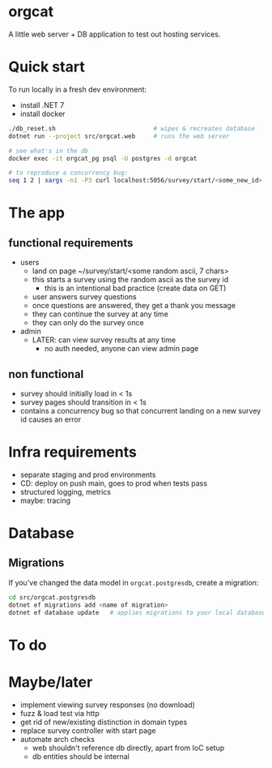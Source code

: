 # orgcat

A little web server + DB application to test out hosting services.

# Quick start
To run locally in a fresh dev environment:

- install .NET 7
- install docker

```sh
./db_reset.sh                           # wipes & recreates database
dotnet run --project src/orgcat.web     # runs the web server

# see what's in the db
docker exec -it orgcat_pg psql -U postgres -d orgcat

# to reproduce a concurrency bug:
seq 1 2 | xargs -n1 -P3 curl localhost:5056/survey/start/<some_new_id>
```

# The app
## functional requirements
- users
    - land on page ~/survey/start/<some random ascii, 7 chars>
    - this starts a survey using the random ascii as the survey id
        - this is an intentional bad practice (create data on GET)
    - user answers survey questions
    - once questions are answered, they get a thank you message
    - they can continue the survey at any time
    - they can only do the survey once
- admin
    - LATER: can view survey results at any time
        - no auth needed, anyone can view admin page

## non functional
- survey should initially load in < 1s
- survey pages should transition in < 1s
- contains a concurrency bug so that concurrent landing on a new survey id
  causes an error

# Infra requirements
- separate staging and prod environments
- CD: deploy on push main, goes to prod when tests pass
- structured logging, metrics
- maybe: tracing


# Database
## Migrations
If you've changed the data model in `orgcat.postgresdb`, create a migration:

```sh
cd src/orgcat.postgresdb
dotnet ef migrations add <name of migration>
dotnet ef database update   # applies migrations to your local database
```


# To do

# Maybe/later
- implement viewing survey responses (no download)
- fuzz & load test via http
- get rid of new/existing distinction in domain types
- replace survey controller with start page
- automate arch checks
    - web shouldn't reference db directly, apart from IoC setup
    - db entities should be internal
